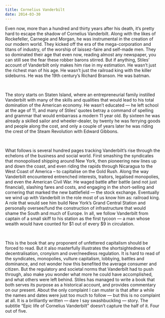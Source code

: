 ```yaml
---
title: Cornelius Vanderbilt
date: 2014-03-30
---
```


<!--kg-card-begin: html--><p>Even now, more than a hundred and thirty years after his death, it’s pretty hard to escape the shadow of Cornelius Vanderbilt. Along with the likes of Rockefeller, Carnegie and Morgan, he was instrumental in the creation of our modern world. They kicked off the era of the mega-corporation and titans of industry, of the worship of laissez-faire and self-made men. They so dominated their age that even now, reading almost any newspaper, you can still see the fear these robber barons stirred. But if anything, Stiles’ account of Vanderbilt only makes him rise in my estimation. He wasn’t just the richest man of his age. He wasn’t just the railroad king with the killer sideburns. He was the 19th century’s Richard Branson. He was batman.</p>
<p> </p>
<p>The story starts on Staten Island, where an entrepreneurial family instilled Vanderbilt with many of the skills and qualities that would lead to his total domination of the American economy. He wasn’t educated — he left school at the age of 11, and many of Stiles’ quotes betray a command of spelling and grammar that would embarrass a modern 11 year old. By sixteen he was already a skilled sailor and wheeler-dealer, by twenty he was ferrying goods and people along the cost, and only a couple of years later he was riding the crest of the Steam Revolution with Edward Gibbons.</p>
<p> </p>
<p>What follows is several hundred pages tracking Vanderbilt’s rise through the echelons of the business and social world. First smashing the syndicates that monopolised shipping around New York, then pioneering new lines up and down the coast, and even riding the rapids through Nicaragua to the West Coast of America &#8211; to capitalise on the Gold Rush. Along the way Vanderbilt encountered entrenched interests, traitors, legalised monopolies, and even the American Civil War. He waged battle after battle (and not just financial), slashing fares and costs, and engaging in the short-selling and cornering that marked the new battlefield — the stock exchange. Eventually we wind up with Vanderbilt in the role most of us know him as: railroad king. A role that would see him build New York’s Grand Central Station and personally oversee/fund the construction of infrastructure that would shame the South and much of Europe. In all, we follow Vanderbilt from captain of a small skiff to his station as the first tycoon — a man whose wealth would have counted for $1 out of every $9 in circulation.</p>
<p> </p>
<p>This is the book that any proponent of unfettered capitalism should be forced to read. But it also masterfully illustrates the shortsightedness of decentralisation, cronyism and over/needless regulation. It is hard to read of the syndicates, monopolies, vulture capitalism, lobbying, battles and dominance, and not wonder how this benefited the average consumer and citizen. But the regulatory and societal norms that Vanderbilt had to push through, also make you wonder what more he could have accomplished, and what others were left behind. Stiles has managed to write a book that both serves its purpose as a historical account, and provides commentary on our present. About the only complaint I can muster is that after a while the names and dates were just too much to follow — but this is no complaint at all. It is a brilliantly written — dare I say swashbuckling — story. The subtitle “Epic life of Cornelius Vanderbilt” doesn’t capture the half of it. Four out of five.</p>
<p> </p>
<!--kg-card-end: html-->